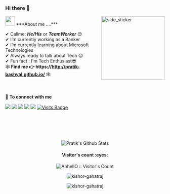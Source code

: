 ### Hi there 👋
<img align="right" width=200px height=200px alt="side_sticker" src="https://media.giphy.com/media/TEnXkcsHrP4YedChhA/giphy.gif" />
<img src="https://media.giphy.com/media/iY8CRBdQXODJSCERIr/giphy.gif" width="30px">&nbsp;***About me ....***


✔ Callme: ***He/His*** or ***TeamWorker*** 😊 <br>
✔ I’m currently working as a Banker<br>
✔ I’m currently learning about Microsoft Technologies<br>
✔ Always ready to talk about Tech 😉<br>
✔ Fun fact : I'm Tech Enthusiast😎<br>
🕸 **Find me 👉 https://http://pratik-bashyal.github.io/** 🕸 <br><br><br>
<summary>🤝 <b>To connect with me</b></summary>

<p align = "center">
 
[<img src ="https://img.shields.io/badge/portfolio-%23.svg?&style=for-the-badge&logo=&logoColor=white%22">](https://http//pratik-bashyal.github.io/)
[<img src="https://img.shields.io/badge/twitter-%231DA1F2.svg?&style=for-the-badge&logo=twitter&logoColor=white" />](https://twitter.com/pratik_bashyal) 
[<img src="https://img.shields.io/badge/linkedin-%230077B5.svg?&style=for-the-badge&logo=linkedin&logoColor=white" />](https://www.linkedin.com/in/pratik-bashyal-31221316b/)
[<img src = "https://img.shields.io/badge/instagram-%23E4405F.svg?&style=for-the-badge&logo=instagram&logoColor=white">](https://www.instagram.com/pratik_bashyal/)
[<img src="https://img.shields.io/badge/facebook-%231877F2.svg?&style=for-the-badge&logo=facebook&logoColor=white" />](https://www.facebook.com/pratik.bashyal.3/) 
[![Visits Badge](https://badges.pufler.dev/visits/pr2tik1/pr2tik1?style=for-the-badge)](https://github.com/Pratik-Bashyal/pratik-bashyal)

</p>

<br><br><br><br>

<p align='center'>
  <img align="center" src="https://github-readme-stats.vercel.app/api?username=pratik-bashyal&show_icons=true&title_color=fff&icon_color=79ff97&text_color=efefef&bg_color=24292e" alt="Pratik's Github Stats">
</p>
<h4 align="center">Visitor's count :eyes:</h4>

<p align="center"><img src="https://profile-counter.glitch.me/{AnhellO}/count.svg" alt="AnhellO :: Visitor's Count" /></p>


<p align='center'>
  <img align="center" src="https://github-readme-stats.vercel.app/api/top-langs?username=kishor-gahatraj&show_icons=true&locale=en&layout=compact&theme=chartreuse-dark" alt="kishor-gahatraj" />  
</p>      
  
<p align='center'>  
   <img align="center" src="https://github-profile-trophy.vercel.app/?username=kishor-gahatraj&theme=juicyfresh&no-bg=true" alt="kishor-gahatraj" />  

</p>

